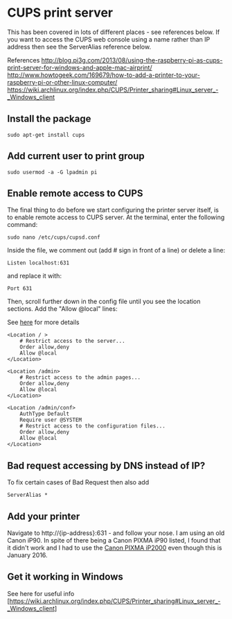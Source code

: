# CUPS print server
This has been covered in lots of different places - see references below.
If you want to access the CUPS web console using a name rather than IP address then see the
ServerAlias reference below.

References
    http://blog.pi3g.com/2013/08/using-the-raspberry-pi-as-cups-print-server-for-windows-and-apple-mac-airprint/
    http://www.howtogeek.com/169679/how-to-add-a-printer-to-your-raspberry-pi-or-other-linux-computer/
    https://wiki.archlinux.org/index.php/CUPS/Printer_sharing#Linux_server_-_Windows_client

## Install the package
    sudo apt-get install cups

## Add current user to print group
    sudo usermod -a -G lpadmin pi

## Enable remote access to CUPS
The final thing to do before we start configuring the printer server itself, is to enable 
remote access to CUPS server. At the terminal, enter the following command:

    sudo nano /etc/cups/cupsd.conf

Inside the file, we comment out (add # sign in front of a line) or delete a line:

    Listen localhost:631

and replace it with:

    Port 631

Then, scroll further down in the config file until you see the 
location sections. Add the "Allow @local" lines:
    
See [here](https://bugs.launchpad.net/ubuntu/+source/cups/+bug/516018) for more details 

    <Location / >
        # Restrict access to the server...
        Order allow,deny
        Allow @local
    </Location>

    <Location /admin>
        # Restrict access to the admin pages...
        Order allow,deny
        Allow @local
    </Location>

    <Location /admin/conf>
        AuthType Default
        Require user @SYSTEM
        # Restrict access to the configuration files...
        Order allow,deny
        Allow @local
    </Location>

## Bad request accessing by DNS instead of IP?
To fix certain cases of Bad Request then also add

    ServerAlias *

## Add your printer
Navigate to http://{ip-address}:631 - and follow your nose. I am using an old Canon iP90. 
In spite of there being a Canon PIXMA iP90 listed, I found that it didn't work and I had 
to use the [Canon PIXMA iP2000](http://www.michaelwood.me.uk/blag/2008/01/30/canon-ip90-gnu-linux-ubuntu/) 
even though this is January 2016.

## Get it working in Windows
See here for useful info [https://wiki.archlinux.org/index.php/CUPS/Printer_sharing#Linux_server_-_Windows_client]
